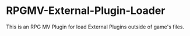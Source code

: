 # RPGMV-External-Plugin-Loader
This is an RPG MV Plugin for load External Plugins outside of game's files.
